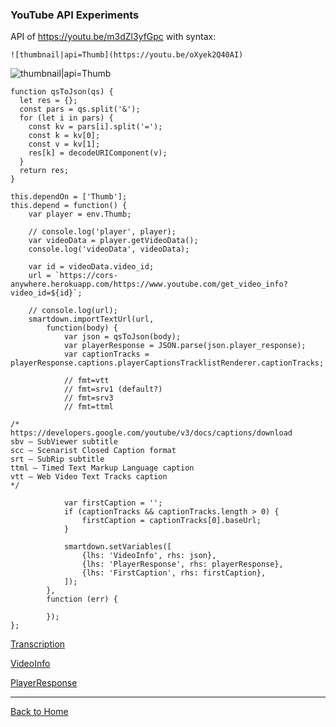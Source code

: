 ### YouTube API Experiments

API of https://youtu.be/m3dZl3yfGpc with syntax:

`![thumbnail|api=Thumb](https://youtu.be/oXyek2Q40AI)`

![thumbnail|api=Thumb](https://youtu.be/oXyek2Q40AI)


```javascript/playable/autoplay
function qsToJson(qs) {
  let res = {};
  const pars = qs.split('&');
  for (let i in pars) {
    const kv = pars[i].split('=');
    const k = kv[0];
    const v = kv[1];
    res[k] = decodeURIComponent(v);
  }
  return res;
}

this.dependOn = ['Thumb'];
this.depend = function() {
	var player = env.Thumb;

	// console.log('player', player);
	var videoData = player.getVideoData();
	console.log('videoData', videoData);

	var id = videoData.video_id;
	url = `https://cors-anywhere.herokuapp.com/https://www.youtube.com/get_video_info?video_id=${id}`;

	// console.log(url);
	smartdown.importTextUrl(url,
		function(body) {
			var json = qsToJson(body);
			var playerResponse = JSON.parse(json.player_response);
			var captionTracks = playerResponse.captions.playerCaptionsTracklistRenderer.captionTracks;

			// fmt=vtt
			// fmt=srv1 (default?)
			// fmt=srv3
			// fmt=ttml

/*
https://developers.google.com/youtube/v3/docs/captions/download
sbv – SubViewer subtitle
scc – Scenarist Closed Caption format
srt – SubRip subtitle
ttml – Timed Text Markup Language caption
vtt – Web Video Text Tracks caption
*/

			var firstCaption = '';
			if (captionTracks && captionTracks.length > 0) {
				firstCaption = captionTracks[0].baseUrl;
			}

			smartdown.setVariables([
				{lhs: 'VideoInfo', rhs: json},
				{lhs: 'PlayerResponse', rhs: playerResponse},
				{lhs: 'FirstCaption', rhs: firstCaption},
			]);
		},
		function (err) {

		});
};
```


[Transcription](:!FirstCaption|url)

[VideoInfo](:!VideoInfo|json)

[PlayerResponse](:!PlayerResponse|json)

---

[Back to Home](:@Home)
